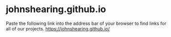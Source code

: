 # johnshearing.github.io
Paste the following link into the address bar of your browser to find links for all of our projects. https://johnshearing.github.io/
